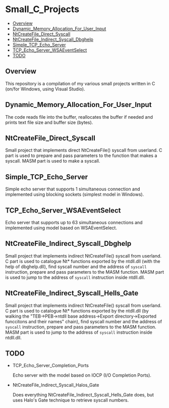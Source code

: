 # Small_C_Projects
- [Overview](#overview)
- [Dynamic_Memory_Allocation_For_User_Input](#dynamic_memory_allocation_for_user_input)
- [NtCreateFile_Direct_Syscall](#ntcreatefile_direct_syscall)
- [NtCreateFile_Indirect_Syscall_Dbghelp](#ntcreatefile_direct_syscall_dbghelp)
- [Simple_TCP_Echo_Server](#simple_tcp_echo_server)
- [TCP_Echo_Server_WSAEventSelect](#tcp_echo_server_wsaeventselect)
- [TODO](#todo)

## Overview

This repository is a compilation of my various small projects written in C (on/for Windows, using Visual Studio).

## Dynamic_Memory_Allocation_For_User_Input

The code reads file into the buffer, reallocates the buffer if needed and prints text file size and buffer size (bytes).

## NtCreateFile_Direct_Syscall

Small project that implements direct NtCreateFile() syscall from userland.
C part is used to prepare and pass parameters to the function that makes a syscall.
MASM part is used to make a syscall.

## Simple_TCP_Echo_Server

Simple echo server that supports 1 simultaneous connection and implemented using blocking sockets (simplest model in Windows).

## TCP_Echo_Server_WSAEventSelect

Echo server that supports up to 63 simultaneous connections and implemented using model based on WSAEventSelect.

## NtCreateFile_Indirect_Syscall_Dbghelp

Small project that implements indirect NtCreateFile() syscall from userland.
C part is used to catalogue Nt* functions exported by the ntdll.dll (with the help of dbghelp.dll), find syscall number and the address of `syscall` instruction, prepare and pass parameters to the MASM function.
MASM part is used to jump to the address of `syscall` instruction inside ntdll.dll.

## NtCreateFile_Indirect_Syscall_Hells_Gate

Small project that implements indirect NtCreateFile() syscall from userland.
C part is used to catalogue Nt* functions exported by the ntdll.dll (by walking the "TEB->PEB->ntdll base address->Export directory->Exported funccitons and their names" chain), find syscall number and the address of `syscall` instruction, prepare and pass parameters to the MASM function.
MASM part is used to jump to the address of `syscall` instruction inside ntdll.dll.

## TODO
- TCP_Echo_Server_Completion_Ports
  
  Echo server with the model based on IOCP (I/O Completion Ports).
- NtCreateFile_Indirect_Syscall_Halos_Gate

  Does everything NtCreateFile_Indirect_Syscall_Hells_Gate does, but uses Halo's Gate technique to retrieve syscall numbers.

